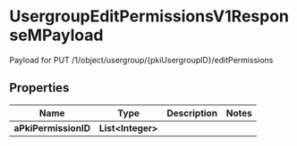 

# UsergroupEditPermissionsV1ResponseMPayload

Payload for PUT /1/object/usergroup/{pkiUsergroupID}/editPermissions

## Properties

| Name | Type | Description | Notes |
|------------ | ------------- | ------------- | -------------|
|**aPkiPermissionID** | **List&lt;Integer&gt;** |  |  |



